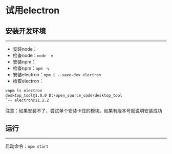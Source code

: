 # 试用electron

## 安装开发环境

---

* 安装node：
* 检查node：`node -v`
* 安装npm：
* 检查npm：`npm -v`
* 安装electron：`npm i --save-dev electron`
* 检查electron：

```cmd
>npm ls electron
desktop_tool@1.0.0 D:\open_source_code\desktop_tool
`-- electron@11.2.2
```

注意：如果安装不了，尝试单个安装卡住的模块。如果有版本号就说明安装成功


## 运行

---

启动命令：`npm start`
